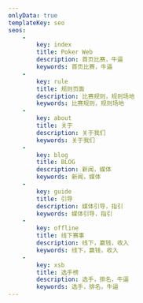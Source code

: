 ```yaml
---
onlyData: true
templateKey: seo
seos: 
    - 
        key: index
        title: Poker Web
        description: 首页比赛，牛逼
        keywords: 首页比赛，牛逼
    -
        key: rule
        title: 规则页面
        description: 比赛规则，规则场地
        keywords: 比赛规则，规则场地
    -
        key: about
        title: 关于
        description: 关于我们
        keywords: 关于我们
    -
        key: blog
        title: BLOG
        description: 新闻，媒体
        keywords: 新闻，媒体
    -
        key: guide
        title: 引导
        description: 媒体引导，指引
        keywords: 媒体引导，指引
    -
        key: offline
        title: 线下赛事
        description: 线下，赢钱，收入
        keywords: 线下，赢钱，收入
    -
        key: xsb
        title: 选手榜
        description: 选手，排名，牛逼
        keywords: 选手，排名，牛逼
---
```


